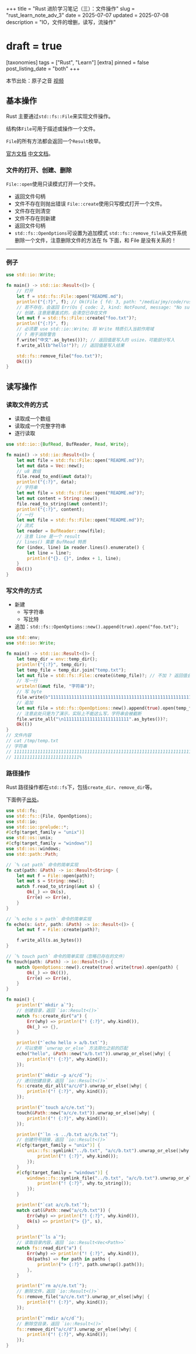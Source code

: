 +++
title = "Rust 进阶学习笔记（三）：文件操作"
slug = "rust_learn_note_adv_3"
date = 2025-07-07
updated = 2025-07-08
description = "IO，文件的增删，读写，流操作"
# draft = true
[taxonomies]
tags = ["Rust", "Learn"]
[extra]
pinned = false
post_listing_date = "both"
+++

本节出处：原子之音 [视频](https://www.bilibili.com/video/BV1jf4y1p7BV/)

## 基本操作
Rust 主要通过`std::fs::File`来实现文件操作。

结构体`File`可用于描述或操作一个文件。

`File`的所有方法都会返回一个`Result`枚举。

[官方文档](https://doc.rust-lang.org/std/fs/struct.File.html) [中文文档](https://rustwiki.org/zh-CN/std/fs/struct.File.html)。

### 文件的打开、创建、删除
`File::open`使用只读模式打开一个文件。
- 返回文件句柄
- 文件不存在则抛出错误
`File::create`使用只写模式打开一个文件。
- 文件存在则清空
- 文件不存在则新建
- 返回文件句柄
- `std::fs::OpenOptions`可设置为追加模式
`std::fs::remove_file`从文件系统删除一个文件，注意删除文件的方法在 fs 下面，和 File 是没有关系的！

***
### 例子
```rust
use std::io::Write;

fn main() -> std::io::Result<()> {
    // 打开
    let f = std::fs::File::open("README.md");
    println!("{:?}", f); // Ok(File { fd: 3, path: "/media/jmy/code/rust-by-practice/README.md", read: true, write: false })
    // 若不存在，会返回 Err(Os { code: 2, kind: NotFound, message: "No such file or directory" })
    // 创建，注意是覆盖式的，会清空已存在文件
    let mut f = std::fs::File::create("foo.txt")?;
    println!("{:?}", f);
    // 必须要 use std::io::Write; 将 Write 特质引入当前作用域
    // ? 用于消除警告
    f.write("中文".as_bytes())?; // 返回值是写入的 usize，可能部分写入
    f.write_all(b"hello!")?; // 返回值是写入结果

    std::fs::remove_file("foo.txt")?;
    Ok(())
}
```

## 读写操作

### 读取文件的方式
- 读取成一个数组
- 读取成一个完整字符串
- 逐行读取
```rust
use std::io::{BufRead, BufReader, Read, Write};

fn main() -> std::io::Result<()> {
    let mut file = std::fs::File::open("README.md")?;
    let mut data = Vec::new();
    // u8 数组
    file.read_to_end(&mut data)?;
    println!("{:?}", data);
    // 字符串
    let mut file = std::fs::File::open("README.md")?;
    let mut content = String::new();
    file.read_to_string(&mut content)?;
    println!("{:?}", content);
    // 一行
    let mut file = std::fs::File::open("README.md")?;
    // 流式
    let reader = BufReader::new(file);
    // 注意 line 是一个 result
    // lines() 需要 BufRead 特质
    for (index, line) in reader.lines().enumerate() {
        let line = line?;
        println!("{}. {}", index + 1, line);
    }
    Ok(())
}
```

### 写文件的方式
- 新建
  - 写字符串
  - 写比特
- 追加：`std::fs::OpenOptions::new().append(true).open("foo.txt");`
```rust
use std::env;
use std::io::Write;

fn main() -> std::io::Result<()> {
    let temp_dir = env::temp_dir();
    println!("{:?}", temp_dir);
    let temp_file = temp_dir.join("temp.txt");
    let mut file = std::fs::File::create(&temp_file)?; // 不加 ? 返回值会是一个 Result
    // 写一行
    writeln!(&mut file, "字符串")?;
    // 写 byte
    file.write(b"111111111111111111111111111111111111111111111111111111111111111111111111111111")?;
    // 追加
    let mut file = std::fs::OpenOptions::new().append(true).open(temp_file)?;
    // 注意此处只是为了演示，实际上不能这么写，字符串会被截断
    file.write_all("\n1111111111111111111111111".as_bytes())?;
    Ok(())
}
// 文件内容
// cat /tmp/temp.txt
// 字符串
// 111111111111111111111111111111111111111111111111111111111111111111111111111111
// 1111111111111111111111111%  
```

### 路径操作
Rust 路径操作都在`std::fs`下，包括`create_dir`、`remove_dir`等。

下面例子[出处](https://doc.rust-lang.org/nightly/rust-by-example/zh/std_misc/fs.html)。
```rust
use std::fs;
use std::fs::{File, OpenOptions};
use std::io;
use std::io::prelude::*;
#[cfg(target_family = "unix")]
use std::os::unix;
#[cfg(target_family = "windows")]
use std::os::windows;
use std::path::Path;

// `% cat path` 命令的简单实现
fn cat(path: &Path) -> io::Result<String> {
    let mut f = File::open(path)?;
    let mut s = String::new();
    match f.read_to_string(&mut s) {
        Ok(_) => Ok(s),
        Err(e) => Err(e),
    }
}

// `% echo s > path` 命令的简单实现
fn echo(s: &str, path: &Path) -> io::Result<()> {
    let mut f = File::create(path)?;

    f.write_all(s.as_bytes())
}

// `% touch path` 命令的简单实现（忽略已存在的文件）
fn touch(path: &Path) -> io::Result<()> {
    match OpenOptions::new().create(true).write(true).open(path) {
        Ok(_) => Ok(()),
        Err(e) => Err(e),
    }
}

fn main() {
    println!("`mkdir a`");
    // 创建目录，返回 `io::Result<()>`
    match fs::create_dir("a") {
        Err(why) => println!("! {:?}", why.kind()),
        Ok(_) => {},
    }

    println!("`echo hello > a/b.txt`");
    // 可以使用 `unwrap_or_else` 方法简化之前的匹配
    echo("hello", &Path::new("a/b.txt")).unwrap_or_else(|why| {
        println!("! {:?}", why.kind());
    });

    println!("`mkdir -p a/c/d`");
    // 递归创建目录，返回 `io::Result<()>`
    fs::create_dir_all("a/c/d").unwrap_or_else(|why| {
        println!("! {:?}", why.kind());
    });

    println!("`touch a/c/e.txt`");
    touch(&Path::new("a/c/e.txt")).unwrap_or_else(|why| {
        println!("! {:?}", why.kind());
    });

    println!("`ln -s ../b.txt a/c/b.txt`");
    // 创建符号链接，返回 `io::Result<()>`
    #[cfg(target_family = "unix")] {
        unix::fs::symlink("../b.txt", "a/c/b.txt").unwrap_or_else(|why| {
            println!("! {:?}", why.kind());
        });
    }
    #[cfg(target_family = "windows")] {
        windows::fs::symlink_file("../b.txt", "a/c/b.txt").unwrap_or_else(|why| {
            println!("! {:?}", why.to_string());
        });
    }

    println!("`cat a/c/b.txt`");
    match cat(&Path::new("a/c/b.txt")) {
        Err(why) => println!("! {:?}", why.kind()),
        Ok(s) => println!("> {}", s),
    }

    println!("`ls a`");
    // 读取目录内容，返回 `io::Result<Vec<Path>>`
    match fs::read_dir("a") {
        Err(why) => println!("! {:?}", why.kind()),
        Ok(paths) => for path in paths {
            println!("> {:?}", path.unwrap().path());
        },
    }

    println!("`rm a/c/e.txt`");
    // 删除文件，返回 `io::Result<()>`
    fs::remove_file("a/c/e.txt").unwrap_or_else(|why| {
        println!("! {:?}", why.kind());
    });

    println!("`rmdir a/c/d`");
    // 删除空目录，返回 `io::Result<()>`
    fs::remove_dir("a/c/d").unwrap_or_else(|why| {
        println!("! {:?}", why.kind());
    });
}
```